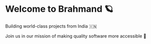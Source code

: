# Welcome to Brahmand 🪐

Building world-class projects from India 🇮🇳

Join us in our mission of making quality software more accessible 🤝
